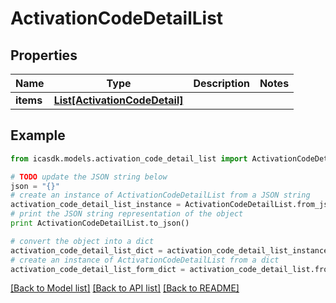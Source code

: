 # ActivationCodeDetailList


## Properties
Name | Type | Description | Notes
------------ | ------------- | ------------- | -------------
**items** | [**List[ActivationCodeDetail]**](ActivationCodeDetail.md) |  | 

## Example

```python
from icasdk.models.activation_code_detail_list import ActivationCodeDetailList

# TODO update the JSON string below
json = "{}"
# create an instance of ActivationCodeDetailList from a JSON string
activation_code_detail_list_instance = ActivationCodeDetailList.from_json(json)
# print the JSON string representation of the object
print ActivationCodeDetailList.to_json()

# convert the object into a dict
activation_code_detail_list_dict = activation_code_detail_list_instance.to_dict()
# create an instance of ActivationCodeDetailList from a dict
activation_code_detail_list_form_dict = activation_code_detail_list.from_dict(activation_code_detail_list_dict)
```
[[Back to Model list]](../README.md#documentation-for-models) [[Back to API list]](../README.md#documentation-for-api-endpoints) [[Back to README]](../README.md)


